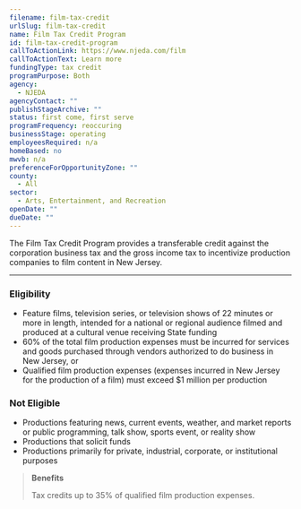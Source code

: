 ```yaml
---
filename: film-tax-credit
urlSlug: film-tax-credit
name: Film Tax Credit Program
id: film-tax-credit-program
callToActionLink: https://www.njeda.com/film
callToActionText: Learn more
fundingType: tax credit
programPurpose: Both
agency:
  - NJEDA
agencyContact: ""
publishStageArchive: ""
status: first come, first serve
programFrequency: reoccuring
businessStage: operating
employeesRequired: n/a
homeBased: no
mwvb: n/a
preferenceForOpportunityZone: ""
county:
  - All
sector:
  - Arts, Entertainment, and Recreation
openDate: ""
dueDate: ""
---
```

The Film Tax Credit Program provides a transferable credit against the corporation business tax and the gross income tax to incentivize production companies to film content in New Jersey.

- - -

### Eligibility

* Feature films, television series, or television shows of 22 minutes or more in length, intended for a national or regional audience filmed and produced at a cultural venue receiving State funding
* 60% of the total film production expenses must be incurred for services and goods purchased through vendors authorized to do business in New Jersey, or
* Qualified film production expenses (expenses incurred in New Jersey for the production of a film) must exceed $1 million per production

### Not Eligible

* Productions featuring news, current events, weather, and market reports or public programming, talk show, sports event, or reality show
* Productions that solicit funds
* Productions primarily for private, industrial, corporate, or institutional purposes

> **Benefits**
>
> Tax credits up to 35% of qualified film production expenses.